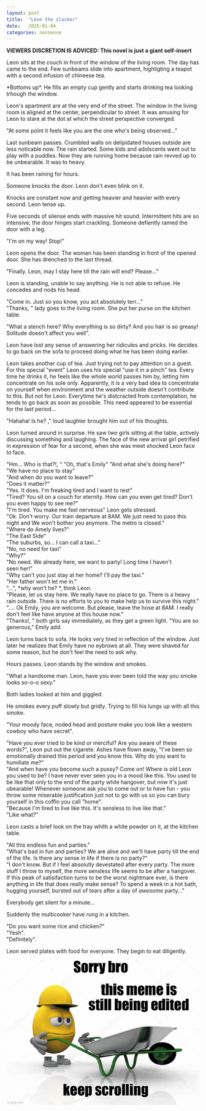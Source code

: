 ```yaml
---
layout: post
title:  "Leon the slacker"
date:   2025-01-04
categories: nonsense
---
```


**VIEWERS DISCRETION IS ADVICED: This novel is just a giant self-insert**


Leon sits at the couch in front of the window of the living room. The day has came to the end. Few sunbeams slide into apartment, highligting a teapot with a second infusion of chineese tea.

\*Bottoms up\*. He fills an empty cup gently and starts drinking tea looking trhough the window. 

Leon's apartment are at the very end of the street. The window in the living room is aligned at the center, perpendicular to street. It was amusing for Leon to stare at the dot at which the street perspective converged. 

"At some point it feels like you are the one who's being observed..."

Last sunbeam passes. Crumbled walls on delipidated houses outside are less noticable now. 
The rain started. Some kids and adolscents went out to play with a puddles. Now they are running home because rain revved up to be unbearable. It was to heavy. 

It has been raining for hours.

Someone knocks the door. Leon don't even blink on it.

Knocks are constant now and getting heavier and heavier with every second. Leon tense up.

Five seconds of silense ends with massive hit sound. Intermittent hits are so intensive, the door hinges start crackling. Someone defiently ramed the door with a leg.

"I'm on my way! Stop!"

Leon opens the door. The woman has been standing in front of the opened door. She has drenched to the last thread.

"Finally. Leon, may I stay here till the rain will end? Please..."

Leon is standing, unable to say anything. He is not able to refuse. He concedes and nods his head.

"Come in. Just so you know, you act absolutely terr..."<br>
"Thanks, " lady goes to the living room. She put her purse on the kitchen table.<br>

"What a stench here? Why everything is so dirty? And you hair is so greasy! Solitude doesn't affect you well".

Leon have lost any sense of answering her ridicules and pricks. He decides to go back on the sofa to proceed doing what he has been doing earlier. 

Leon takes another cup of tea. Just trying not to pay attention on a guest. For this special "event" Leon uses his special "use it in a pinch" tea. Every time he drinks it, he feels like the whole world passes him by, letting him concentrate on his sole only. Apparently, it is a very bad idea to concentrate on yourself when environment and the weather outside doesn't contribute to this. But not for Leon. Everytime he's distcracted from contemplation, he tends to go back as soon as possible. This need appeared to be essential for the last period...

"Hahaha! Is he? ," loud laughter brought him out of his thoughts.

Leon turned around in surprise. He saw two girls sitting at the table, actively discussing something and laughing. The face of the new arrival girl petrified in expression of fear for a second, when she was meet shocked Leon face to face.

"Hm... Who is that?!, "
"Oh, that's Emily"
"And what she's doing here?"<br>
"We have no place to stay"<br>
"And when do you want to leave?"<br>
"Does it matter?"<br>
"Yes. It does. I'm freaking tired and I want to rest"<br>
"Tired? You sit on a couch for eternity. How can you even get tired? Don't you even happy to see me?"<br>
"I'm tired. You make me feel nerveous" Leon gets stressed.<br>
"Ok. Don't worry. Our train departure at 8AM. We just need to pass this night and We won't bother you anymore. The metro is closed."<br>
"Where do Amely lives?"<br>
"The East Side"<br>
"The suburbs, so... I can call a taxi..."<br>
"No, no need for taxi"<br>
"Why?"<br>
"No need. We already here, we want to party! Long time I haven't <br>
seen her!"<br>
"Why can't you just stay at her home? I'll pay the taxi."<br>
"Her father won't let me in."<br>
"...", \*why won't he? \*, think Leon.<br>
"Please, let us stay here. We really have no place to go. There is a heavy rain outside. There is no efforts to you to make help us to survive this night."<br>
".... Ok Emily, you are welcome. But please, leave the hose at 8AM. I really don't feel like have anyone at this house now."<br>
"Thanks!, " both girls say immediately, as they get a green light.
"You are so generous," Emily add.

Leon turns back to sofa. He looks very tired in reflection of the window. Just later he realizes that Emily have no eybrows at all. They were shaved for some reason, but he don't feel the need to ask why.

Hours passes. Leon stands by the window and smokes. 

"What a handsome man. Leon, have you ever been told the way you smoke looks so-o-o sexy."<br>

Both ladies looked at him and giggled. 

He smokes every puff slowly but gridly. Trying to fill his lungs up with all this smoke. 

"Your moody face, noded head and posture make you look like a western cowboy who have secret".

"Have you ever tried to be kind or merciful? Are you aware of these words?", Leon put out the cigarete. Ashes have flown away, "I've been so emotionally drained this period and you know this. Why do you want to humiliate me?"<br>
"And when have you become such a pussy? Come on! Where is old Leon you used to be? I have never ever seen you in a mood like this. You used to be like that only to the end of the party while hangover, but now it's just ubearable! Whenever someone ask you to come out or to have fun - you throw some miserable justification just not to go with us so you can bury yourself in this coffin you call "home".<br>
"Because I'm tired to live like this. It's sensless to live like that."<br>
"Like what?"<br>

Leon casts a brief look on the tray whith a white powder on it, at the kitchen table.

"All this endless fun and parties."<br>
"What's bad in fun and parties? We are alive and we'll have party till the end of the life. Is there any sense in life if there is no party?"<br>
"I don't know. But if I feel absolutly devestated after every party. The more stuff I throw to myself, the more sensless life seems to be after a hangover. If this peak of satisifaction turns to be the worst nightmare ever, is there anything in life that does really make sense? To spend a week in a hot bath, hugging yourself, bursted out of tears after a day of *awesome* party..."<br>

Everybody get silent for a minute...

Suddenly the multicooker have rung in a kitchen. 

"Do you want some rice and chicken?"<br>
"Yesh".<br>
"Definitely".<br>

Leon served plates with food for everyone. They begin to eat diligently.

![Image](./images/under_construction.jpg)